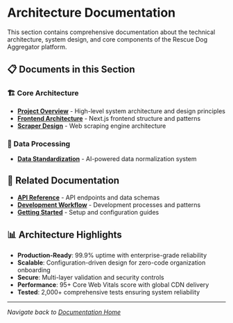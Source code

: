 # Architecture Documentation

This section contains comprehensive documentation about the technical architecture, system design, and core components of the Rescue Dog Aggregator platform.

## 📋 Documents in this Section

### 🏗️ Core Architecture
- **[Project Overview](project-overview.md)** - High-level system architecture and design principles
- **[Frontend Architecture](frontend-architecture.md)** - Next.js frontend structure and patterns
- **[Scraper Design](scraper-design.md)** - Web scraping engine architecture

### 🧠 Data Processing
- **[Data Standardization](data-standardization.md)** - AI-powered data normalization system

## 🔗 Related Documentation
- **[API Reference](../api/reference.md)** - API endpoints and data schemas
- **[Development Workflow](../development/workflow.md)** - Development processes and patterns
- **[Getting Started](../getting-started/)** - Setup and configuration guides

## 📊 Architecture Highlights

- **Production-Ready**: 99.9% uptime with enterprise-grade reliability
- **Scalable**: Configuration-driven design for zero-code organization onboarding
- **Secure**: Multi-layer validation and security controls
- **Performance**: 95+ Core Web Vitals score with global CDN delivery
- **Tested**: 2,000+ comprehensive tests ensuring system reliability

---

*Navigate back to [Documentation Home](../README.md)*